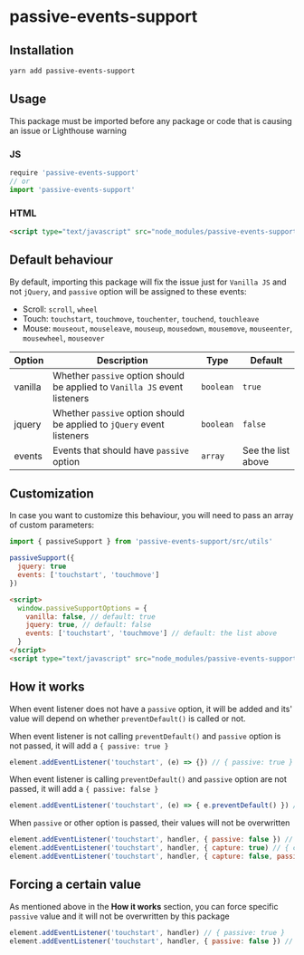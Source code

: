 # passive-events-support

## Installation

```bash
yarn add passive-events-support
```

## Usage

This package must be imported before any package or code that is causing an issue or Lighthouse warning

### JS

```js
require 'passive-events-support'
// or
import 'passive-events-support'
```

### HTML

```html
<script type="text/javascript" src="node_modules/passive-events-support/dist/main.js"></script>
```

## Default behaviour

By default, importing this package will fix the issue just for `Vanilla JS` and not `jQuery`, and `passive` option will be assigned to these events:
- Scroll: `scroll`, `wheel`
- Touch: `touchstart`, `touchmove`, `touchenter`, `touchend`, `touchleave`
- Mouse: `mouseout`, `mouseleave`, `mouseup`, `mousedown`, `mousemove`, `mouseenter`, `mousewheel`, `mouseover`

| Option | Description | Type | Default |
| --- | --- | --- | --- |
| vanilla | Whether `passive` option should be applied to `Vanilla JS` event listeners | `boolean` | `true` |
| jquery | Whether `passive` option should be applied to `jQuery` event listeners | `boolean` | `false` |
| events | Events that should have `passive` option | `array` | See the list above |

## Customization

In case you want to customize this behaviour, you will need to pass an array of custom parameters:

```js
import { passiveSupport } from 'passive-events-support/src/utils'

passiveSupport({
  jquery: true
  events: ['touchstart', 'touchmove']
})
```

```html
<script>
  window.passiveSupportOptions = {
    vanilla: false, // default: true
    jquery: true, // default: false
    events: ['touchstart', 'touchmove'] // default: the list above
  }
</script>
<script type="text/javascript" src="node_modules/passive-events-support/dist/main.js"></script>
```

## How it works

When event listener does not have a `passive` option, it will be added and its' value will depend on whether `preventDefault()` is called or not.

When event listener is not calling `preventDefault()` and `passive` option is not passed, it will add a `{ passive: true }`

```js
element.addEventListener('touchstart', (e) => {}) // { passive: true }
```

When event listener is calling `preventDefault()` and `passive` option are not passed, it will add a `{ passive: false }`

```js
element.addEventListener('touchstart', (e) => { e.preventDefault() }) // { passive: false }
```

When `passive` or other option is passed, their values will not be overwritten
```js
element.addEventListener('touchstart', handler, { passive: false }) // { passive: false }
element.addEventListener('touchstart', handler, { capture: true) // { capture: true, passive: true }
element.addEventListener('touchstart', handler, { capture: false, passive: false }) // { capture: false, passive: false }
```

## Forcing a certain value

As mentioned above in the **How it works** section, you can force specific `passive` value and it will not be overwritten by this package
```js
element.addEventListener('touchstart', handler) // { passive: true }
element.addEventListener('touchstart', handler, { passive: false }) // { passive: false }
```